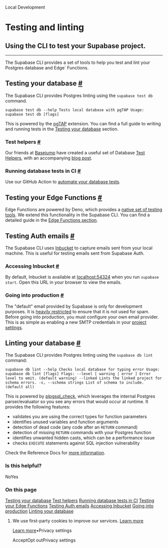 Local Development

# Testing and linting

## Using the CLI to test your Supabase project.

* * *

The Supabase CLI provides a set of tools to help you test and lint your Postgres database and Edge\` Functions.

## Testing your database [\#](https://supabase.com/docs/guides/local-development/cli/testing-and-linting\#testing-your-database)

The Supabase CLI provides Postgres linting using the `supabase test db` command.

`
supabase test db --help
Tests local database with pgTAP
Usage:
supabase test db [flags]
`

This is powered by the [pgTAP](https://supabase.com/docs/guides/database/extensions/pgtap) extension. You can find a full guide to writing and running tests in the [Testing your database](https://supabase.com/docs/guides/database/testing) section.

### Test helpers [\#](https://supabase.com/docs/guides/local-development/cli/testing-and-linting\#test-helpers)

Our friends at [Basejump](https://usebasejump.com/) have created a useful set of Database [Test Helpers](https://github.com/usebasejump/supabase-test-helpers), with an accompanying [blog post](https://usebasejump.com/blog/testing-on-supabase-with-pgtap).

### Running database tests in CI [\#](https://supabase.com/docs/guides/local-development/cli/testing-and-linting\#running-database-tests-in-ci)

Use our GitHub Action to [automate your database tests](https://supabase.com/docs/guides/cli/github-action/testing#testing-your-database).

## Testing your Edge Functions [\#](https://supabase.com/docs/guides/local-development/cli/testing-and-linting\#testing-your-edge-functions)

Edge Functions are powered by Deno, which provides a [native set of testing tools](https://deno.land/manual@v1.35.3/basics/testing). We extend this functionality in the Supabase CLI. You can find a detailed guide in the [Edge Functions section](https://supabase.com/docs/guides/functions/unit-test).

## Testing Auth emails [\#](https://supabase.com/docs/guides/local-development/cli/testing-and-linting\#testing-auth-emails)

The Supabase CLI uses [Inbucket](https://github.com/inbucket/inbucket) to capture emails sent from your local machine. This is useful for testing emails sent from Supabase Auth.

### Accessing Inbucket [\#](https://supabase.com/docs/guides/local-development/cli/testing-and-linting\#accessing-inbucket)

By default, Inbucket is available at [localhost:54324](http://localhost:54324/) when you run `supabase start`. Open this URL in your browser to view the emails.

### Going into production [\#](https://supabase.com/docs/guides/local-development/cli/testing-and-linting\#going-into-production)

The "default" email provided by Supabase is only for development purposes. It is [heavily restricted](https://supabase.com/docs/guides/platform/going-into-prod#auth-rate-limits) to ensure that it is not used for spam. Before going into production, you must configure your own email provider. This is as simple as enabling a new SMTP credentials in your [project settings](https://supabase.com/dashboard/project/_/settings/auth).

## Linting your database [\#](https://supabase.com/docs/guides/local-development/cli/testing-and-linting\#linting-your-database)

The Supabase CLI provides Postgres linting using the `supabase db lint` command:

`
supabase db lint --help
Checks local database for typing error
Usage:
supabase db lint [flags]
Flags:
  --level [ warning | error ] Error level to emit. (default warning)
  --linked Lints the linked project for schema errors.
  -s, --schema strings List of schema to include. (default all)
`

This is powered by [plpgsql\_check](https://github.com/okbob/plpgsql_check), which leverages the internal Postgres parser/evaluator so you see any errors that would occur at runtime. It provides the following features:

- validates you are using the correct types for function parameters
- identifies unused variables and function arguments
- detection of dead code (any code after an `RETURN` command)
- detection of missing `RETURN` commands with your Postgres function
- identifies unwanted hidden casts, which can be a performance issue
- checks `EXECUTE` statements against SQL injection vulnerability

Check the Reference Docs for [more information](https://supabase.com/docs/reference/cli/supabase-db-lint).

### Is this helpful?

NoYes

### On this page

[Testing your database](https://supabase.com/docs/guides/local-development/cli/testing-and-linting#testing-your-database) [Test helpers](https://supabase.com/docs/guides/local-development/cli/testing-and-linting#test-helpers) [Running database tests in CI](https://supabase.com/docs/guides/local-development/cli/testing-and-linting#running-database-tests-in-ci) [Testing your Edge Functions](https://supabase.com/docs/guides/local-development/cli/testing-and-linting#testing-your-edge-functions) [Testing Auth emails](https://supabase.com/docs/guides/local-development/cli/testing-and-linting#testing-auth-emails) [Accessing Inbucket](https://supabase.com/docs/guides/local-development/cli/testing-and-linting#accessing-inbucket) [Going into production](https://supabase.com/docs/guides/local-development/cli/testing-and-linting#going-into-production) [Linting your database](https://supabase.com/docs/guides/local-development/cli/testing-and-linting#linting-your-database)

1. We use first-party cookies to improve our services. [Learn more](https://supabase.com/privacy#8-cookies-and-similar-technologies-used-on-our-european-services)



   [Learn more](https://supabase.com/privacy#8-cookies-and-similar-technologies-used-on-our-european-services)•Privacy settings





   AcceptOpt outPrivacy settings